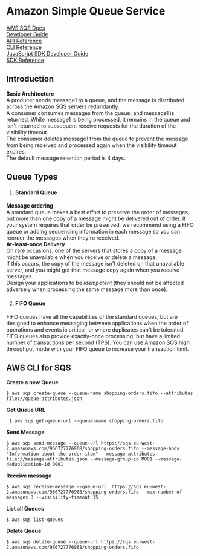 # Amazon Simple Queue Service  
[AWS SQS Docs](https://docs.aws.amazon.com/sqs/?icmpid=docs_homepage_serverless)   
[Developer Guide](https://docs.aws.amazon.com/AWSSimpleQueueService/latest/SQSDeveloperGuide/welcome.html)   
[API Reference](https://docs.aws.amazon.com/AWSSimpleQueueService/latest/APIReference/Welcome.html)  
[CLI Reference](https://awscli.amazonaws.com/v2/documentation/api/latest/reference/sqs/index.html)    
[JavaScript SDK Developer Guide](https://docs.aws.amazon.com/sdk-for-javascript/v3/developer-guide/welcome.html)  
[SDK Reference](https://docs.aws.amazon.com/AWSJavaScriptSDK/v3/latest/clients/client-sqs/index.html)   

## Introduction   
__Basic Architecture__  
A producer sends message1 to a queue, and the message is distributed across the Amazon SQS servers redundantly.   
A consumer consumes messages from the queue, and message1 is returned. While message1 is being processed, it remains in the queue and isn't returned to subsequent receive requests for the duration of the visibility timeout.  
The consumer deletes message1 from the queue to prevent the message from being received and processed again when the visibility timeout expires.  
The default message retention period is 4 days.

## Queue Types  
1. #### Standard Queue   
__Message ordering__  
A standard queue makes a best effort to preserve the order of messages, but more than one copy of a message might be delivered out of order. If your system requires that order be preserved, we recommend using a FIFO queue or adding sequencing information in each message so you can reorder the messages when they're received.  
 __At-least-once Delivery__   
On rare occasions, one of the servers that stores a copy of a message might be unavailable when you receive or delete a message.  
If this occurs, the copy of the message isn't deleted on that unavailable server, and you might get that message copy again when you receive messages.  
Design your applications to be _idempotent_ (they should not be affected adversely when processing the same message more than once).

2. #### FIFO Queue
FIFO queues have all the capabilities of the standard queues, but are designed to enhance messaging between applications when the order of operations and events is critical, or where duplicates can't be tolerated.  
FIFO queues also provide exactly-once processing, but have a limited number of transactions per second (TPS). You can use Amazon SQS high throughput mode with your FIFO queue to increase your transaction limit.

## AWS CLI for SQS
__Create a new Queue__  
```
$ aws sqs create-queue --queue-name shopping-orders.fifo --attributes file://queue-attributes.json
```  
__Get Queue URL__  
```
 $ aws sqs get-queue-url --queue-name shopping-orders.fifo
```

__Send Message__  
```
$ aws sqs send-message --queue-url https://sqs.eu-west-2.amazonaws.com/966727776968/shopping-orders.fifo --message-body "Information about the order item" --message-attributes file://message-attributes.json --message-group-id M001 --message-deduplication-id D001
```  

__Receive message__  
```
$ aws sqs receive-message --queue-url  https://sqs.eu-west-2.amazonaws.com/966727776968/shopping-orders.fifo --max-number-of-messages 3 --visibility-timeout 15
```  

__List all Queues__  
```
$ aws sqs list-queues
```
__Delete Queue__  
```
$ aws sqs delete-queue --queue-url https://sqs.eu-west-2.amazonaws.com/966727776968/shopping-orders.fifo
```
